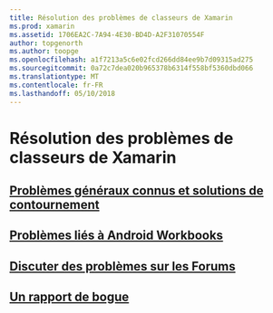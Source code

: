 ```yaml
---
title: Résolution des problèmes de classeurs de Xamarin
ms.prod: xamarin
ms.assetid: 1706EA2C-7A94-4E30-BD4D-A2F31070554F
author: topgenorth
ms.author: toopge
ms.openlocfilehash: a1f7213a5c6e02fcd266dd84ee9b7d09315ad275
ms.sourcegitcommit: 0a72c7dea020b965378b6314f558bf5360dbd066
ms.translationtype: MT
ms.contentlocale: fr-FR
ms.lasthandoff: 05/10/2018
---
```

# <a name="troubleshooting-xamarin-workbooks"></a>Résolution des problèmes de classeurs de Xamarin

## <a name="general-known-issues--workaroundsgeneralmd"></a>[Problèmes généraux connus et solutions de contournement](general.md)

## <a name="issues-with-android-workbooksandroidmd"></a>[Problèmes liés à Android Workbooks](android.md)

## <a name="discuss-issues-on-the-forumsforums"></a>[Discuter des problèmes sur les Forums][forums]

## <a name="file-a-bug-reporttoolsworkbooksinstallmdreporting-bugs"></a>[Un rapport de bogue](~/tools/workbooks/install.md#reporting-bugs)

[forums]: https://forums.xamarin.com/categories/inspector

